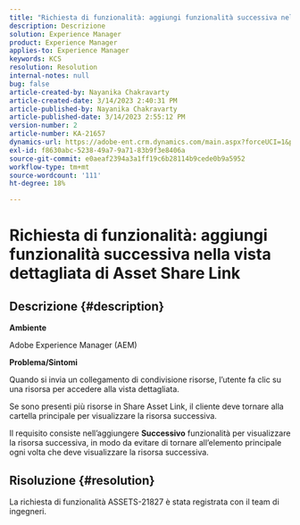 ```yaml
---
title: "Richiesta di funzionalità: aggiungi funzionalità successiva nella visualizzazione dettagliata di Asset Share Link"
description: Descrizione
solution: Experience Manager
product: Experience Manager
applies-to: Experience Manager
keywords: KCS
resolution: Resolution
internal-notes: null
bug: false
article-created-by: Nayanika Chakravarty
article-created-date: 3/14/2023 2:40:31 PM
article-published-by: Nayanika Chakravarty
article-published-date: 3/14/2023 2:55:12 PM
version-number: 2
article-number: KA-21657
dynamics-url: https://adobe-ent.crm.dynamics.com/main.aspx?forceUCI=1&pagetype=entityrecord&etn=knowledgearticle&id=3f5b4c26-76c2-ed11-83ff-6045bd006a22
exl-id: f8630abc-5238-49a7-9a71-83b9f3e8406a
source-git-commit: e0aeaf2394a3a1ff19c6b28114b9cede0b9a5952
workflow-type: tm+mt
source-wordcount: '111'
ht-degree: 18%

---
```


# Richiesta di funzionalità: aggiungi funzionalità successiva nella vista dettagliata di Asset Share Link

## Descrizione {#description}


<b>Ambiente</b>

Adobe Experience Manager (AEM)

<b>Problema/Sintomi</b>

Quando si invia un collegamento di condivisione risorse, l’utente fa clic su una risorsa per accedere alla vista dettagliata.

Se sono presenti più risorse in Share Asset Link, il cliente deve tornare alla cartella principale per visualizzare la risorsa successiva.

Il requisito consiste nell’aggiungere <b>Successivo</b> funzionalità per visualizzare la risorsa successiva, in modo da evitare di tornare all’elemento principale ogni volta che deve visualizzare la risorsa successiva.


## Risoluzione {#resolution}


La richiesta di funzionalità ASSETS-21827 è stata registrata con il team di ingegneri.
